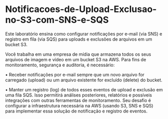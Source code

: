 # Notificacoes-de-Upload-Exclusao-no-S3-com-SNS-e-SQS

Este laboratório ensina como configurar notificações por e-mail (via SNS) e
registro em fila (via SQS) para uploads e exclusões de arquivos em um bucket S3.

Você trabalha em uma empresa de mídia que armazena todos os seus arquivos
de imagem e vídeo em um bucket S3 na AWS. Para fins de monitoramento, segurança e
auditoria, é necessário:

• Receber notificações por e-mail sempre que um novo arquivo for carregado (upload)
ou um arquivo existente for excluído (delete) do bucket.

• Manter um registro (log) de todos esses eventos de upload e exclusão em uma fila
SQS. Isso permitirá análises posteriores, relatórios e possíveis integrações com
outras ferramentas de monitoramento.
Seu desafio é configurar a infraestrutura necessária na AWS (usando S3, SNS e SQS) para
implementar essa solução de notificação e registro de eventos.
